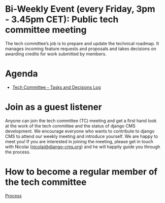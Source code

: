 # Bi-Weekly Event (every Friday, 3pm - 3.45pm CET): Public tech committee meeting 

The tech committee’s job is to prepare and update the technical roadmap. It manages incoming feature requests and proposals
and takes decisions on awarding credits for work submitted by members. 

# Agenda 

- [Tech Committee - Tasks and Decisions Log](https://github.com/django-cms/django-cms-mgmt/blob/master/tech-committee/tasks-and-decisions-log.md)


# Join as a guest listener 

Anyone can join the tech committee (TC) meeting and get a first hand look at the work of the tech committee and the status of django CMS development. We encourage everyone who wants to contribute to django CMS to attend our weekly meeting and introduce yourself. We are happy to meet you! 
If you are interested in joining the meeting, please get in touch with Nicolai (nicolai@django-cms.org) and he will happily guide you through the process. 


# How to become a regular member of the tech committee

[Process](https://github.com/django-cms/django-cms-mgmt/blob/master/tech-committee/about.md#become-am-member-of-the-tech-committee)
